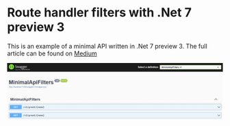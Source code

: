 # Route handler filters with .Net 7 preview 3

This is an example of a minimal API written in .Net 7 preview 3. The full article can be found on
[Medium](https://medium.com/@gerhardmaree/quickly-create-a-net-6-minimal-api-with-swagger-documentation-720d88db79fb)

![Swagger documentation](./images/SwaggerMain.JPG)

